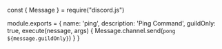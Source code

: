 const { Message } = require("discord.js")

module.exports = {
    name: 'ping',
    description: 'Ping Command',
    guildOnly: true,
    execute(nessage, args) {
        Message.channel.send(`pong ${message.guildOnly}`)
    }
}